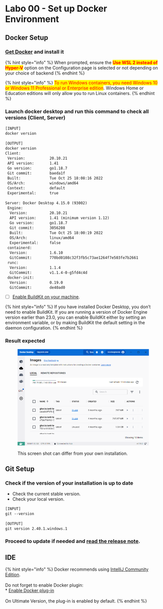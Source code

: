 # Labo 00 - Set up Docker Environment

## Docker Setup

### [Get Docker](https://docs.docker.com/get-docker/) and install it

{% hint style="info" %}
When prompted, ensure the <mark style="color:red;">**Use WSL 2 instead of Hyper-V**</mark> option on the Configuration page is selected or not depending on your choice of backend
{% endhint %}

{% hint style="info" %}
<mark style="color:red;">To run Windows containers, you need Windows 10 or Windows 11 Professional or Enterprise edition</mark>. Windows Home or Education editions will only allow you to run Linux containers.
{% endhint %}

### Launch docker desktop and run this command to check all versions (Client, Server)

```
[INPUT]
docker version

[OUTPUT]
docker version
Client:
 Version:           20.10.21
 API version:       1.41
 Go version:        go1.18.7
 Git commit:        baeda1f
 Built:             Tue Oct 25 18:08:16 2022
 OS/Arch:           windows/amd64
 Context:           default
 Experimental:      true

Server: Docker Desktop 4.15.0 (93002)
 Engine:
  Version:          20.10.21
  API version:      1.41 (minimum version 1.12)
  Go version:       go1.18.7
  Git commit:       3056208
  Built:            Tue Oct 25 18:00:19 2022
  OS/Arch:          linux/amd64
  Experimental:     false
 containerd:
  Version:          1.6.10
  GitCommit:        770bd0108c32f3fb5c73ae1264f7e503fe7b2661
 runc:
  Version:          1.1.4
  GitCommit:        v1.1.4-0-g5fd4c4d
 docker-init:
  Version:          0.19.0
  GitCommit:        de40ad0
```

* [ ] [Enable BuildKit on your machine](https://docs.docker.com/build/buildkit/#getting-started).

{% hint style="info" %}
If you have installed Docker Desktop, you don’t need to enable BuildKit. If you are running a version of Docker Engine version earlier than 23.0, you can enable BuildKit either by setting an environment variable, or by making BuildKit the default setting in the daemon configuration.
{% endhint %}

### Result expected

<figure><img src="../../../.gitbook/assets/image (29).png" alt=""><figcaption><p>This screen shot can differ from your own installation.</p></figcaption></figure>

## Git Setup

### Check if the version of your installation is up to date&#x20;

* Check the current stable version.
* Check your local version.

```
[INPUT]
git --version

[OUTPUT]
git version 2.40.1.windows.1
```

### Proceed to update if needed and [read the release note](file:///C:/Program%20Files/Git/ReleaseNotes.html).

## IDE

{% hint style="info" %}
Docker recommends using [IntelliJ Community Edition](https://www.jetbrains.com/idea/download/).\
\
Do not forget to enable Docker plugin:\
\* [Enable Docker plug-in](https://www.jetbrains.com/help/idea/docker.html)\
\
On Ultimate Version, the plug-in is enabled by default.
{% endhint %}
